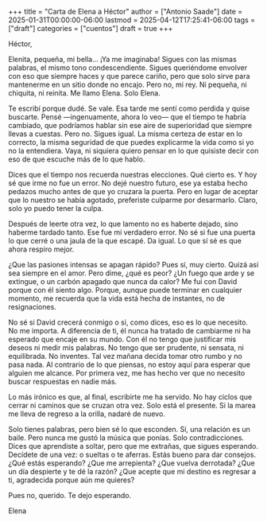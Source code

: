 +++
title = "Carta de Elena a Héctor"
author = ["Antonio Saade"]
date = 2025-01-31T00:00:00-06:00
lastmod = 2025-04-12T17:25:41-06:00
tags = ["draft"]
categories = ["cuentos"]
draft = true
+++

Héctor,

Elenita, pequeña, mi bella… ¡Ya me imaginaba! Sigues con las mismas palabras, el mismo tono condescendiente. Sigues queriéndome envolver con eso que siempre haces y que parece cariño, pero que solo sirve para mantenerme en un sitio donde no encajo. Pero no, mi rey. Ni pequeña, ni chiquita, ni reinita. Me llamo Elena. Solo Elena.

Te escribí porque dudé. Se vale. Esa tarde me sentí como perdida y quise buscarte. Pensé —ingenuamente, ahora lo veo— que el tiempo te habría cambiado, que podríamos hablar sin ese aire de superioridad que siempre llevas a cuestas. Pero no. Sigues igual. La misma certeza de estar en lo correcto, la misma seguridad de que puedes explicarme la vida como si yo no la entendiera. Vaya, ni siquiera quiero pensar en lo que quisiste decir con eso de que escuche más de lo que hablo.

Dices que el tiempo nos recuerda nuestras elecciones. Qué cierto es. Y hoy sé que irme no fue un error. No dejé nuestro futuro, ese ya estaba hecho pedazos mucho antes de que yo cruzara la puerta. Pero en lugar de aceptar que lo nuestro se había agotado, preferiste culparme por desarmarlo. Claro, solo yo puedo tener la culpa.

Después de leerte otra vez, lo que lamento no es haberte dejado, sino haberme tardado tanto. Ese fue mi verdadero error. No sé si fue una puerta lo que cerré o una jaula de la que escapé. Da igual. Lo que sí sé es que ahora respiro mejor.

¿Que las pasiones intensas se apagan rápido? Pues sí, muy cierto. Quizá así sea siempre en el amor. Pero dime, ¿qué es peor? ¿Un fuego que arde y se extingue, o un carbón apagado que nunca da calor? Me fui con David porque con él siento algo. Porque, aunque puede terminar en cualquier momento, me recuerda que la vida está hecha de instantes, no de resignaciones.

No sé si David crecerá conmigo o si, como dices, eso es lo que necesito. No me importa. A diferencia de ti, él nunca ha tratado de cambiarme ni ha esperado que encaje en su mundo. Con él no tengo que justificar mis deseos ni medir mis palabras. No tengo que ser prudente, ni sensata, ni equilibrada. No inventes. Tal vez mañana decida tomar otro rumbo y no pasa nada. Al contrario de lo que piensas, no estoy aquí para esperar que alguien me alcance. Por primera vez, me has hecho ver que no necesito buscar respuestas en nadie más.

Lo más irónico es que, al final, escribirte me ha servido. No hay ciclos que cerrar ni caminos que se cruzan otra vez. Solo está el presente. Si la marea me lleva de regreso a la orilla, nadaré de nuevo.

Solo tienes palabras, pero bien sé lo que esconden. Sí, una relación es un baile. Pero nunca me gustó la música que ponías. Solo contradicciones. Dices que aprendiste a soltar, pero que me extrañas, que sigues esperando. Decídete de una vez: o sueltas o te aferras. Estás bueno para dar consejos. ¿Qué estás esperando? ¿Que me arrepienta? ¿Que vuelva derrotada? ¿Que un día despierte y te dé la razón? ¿Que acepte que mi destino es regresar a ti, agradecida porque aún me quieres?

Pues no, querido. Te dejo esperando.

Elena

